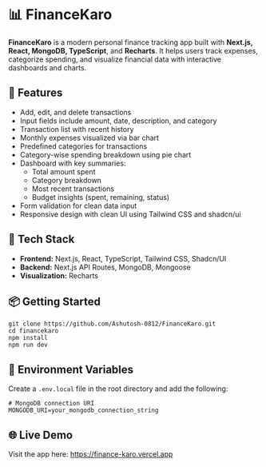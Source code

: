 <!DOCTYPE html>
<html lang="en">
<head>
  <meta charset="UTF-8" />
  <meta name="viewport" content="width=device-width, initial-scale=1.0"/>
  
</head>
<body>

  <h1>📊 FinanceKaro</h1>
  <p><strong>FinanceKaro</strong> is a modern personal finance tracking app built with <strong>Next.js, React, MongoDB, TypeScript</strong>, and <strong>Recharts</strong>. It helps users track expenses, categorize spending, and visualize financial data with interactive dashboards and charts.</p>

  <h2>🚀 Features</h2>
  <ul>
    <li>Add, edit, and delete transactions</li>
    <li>Input fields include amount, date, description, and category</li>
    <li>Transaction list with recent history</li>
    <li>Monthly expenses visualized via bar chart</li>
    <li>Predefined categories for transactions</li>
    <li>Category-wise spending breakdown using pie chart</li>
    <li>Dashboard with key summaries:
      <ul>
        <li>Total amount spent</li>
        <li>Category breakdown</li>
        <li>Most recent transactions</li>
        <li>Budget insights (spent, remaining, status)</li>
      </ul>
    </li>
    <li>Form validation for clean data input</li>
    <li>Responsive design with clean UI using Tailwind CSS and shadcn/ui</li>
  </ul>

  <h2>🧰 Tech Stack</h2>
  <ul>
    <li><strong>Frontend:</strong> Next.js, React, TypeScript, Tailwind CSS, Shadcn/UI</li>
    <li><strong>Backend:</strong> Next.js API Routes, MongoDB, Mongoose</li>
    <li><strong>Visualization:</strong> Recharts</li>
  </ul>

  <h2>📦 Getting Started</h2>
  <pre><code>git clone https://github.com/Ashutosh-0812/FinanceKaro.git
cd financekaro
npm install
npm run dev</code></pre>

<h2>🔐 Environment Variables</h2>
  <p>Create a <code>.env.local</code> file in the root directory and add the following:</p>
  <pre><code># MongoDB connection URI
MONGODB_URI=your_mongodb_connection_string</code></pre>

  <h2>🌐 Live Demo</h2>
  <p>Visit the app here: <a href="https://finance-karo.vercel.app" target="_blank">https://finance-karo.vercel.app</a></p>

  

</body>
</html>
